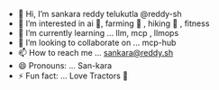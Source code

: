 - 👋 Hi, I’m sankara reddy telukutla @reddy-sh
- 👀 I’m interested in ai 🤖, farming 🌾 , hiking 🌾 , fitness 
- 🌱 I’m currently learning ... llm, mcp , llmops
- 💞️ I’m looking to collaborate on ... mcp-hub
- 📫 How to reach me ... sankara@reddy.sh
- 😄 Pronouns: ... San-kara
- ⚡ Fun fact: ... Love Tractors 🚜

<!---
reddy-sh/reddy-sh is a ✨ special ✨ repository because its `README.md` (this file) appears on your GitHub profile.
You can click the Preview link to take a look at your changes.
--->
